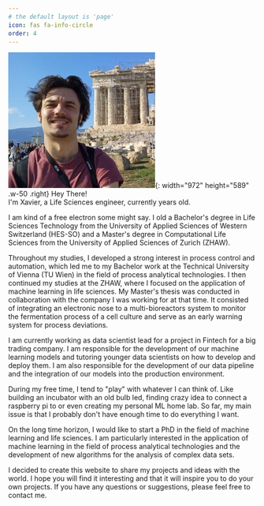 ```yaml
---
# the default layout is 'page'
icon: fas fa-info-circle
order: 4
---
```

![Desktop View](/assets/images/me.jpg){: width="972" height="589" .w-50 .right}
Hey There!  
I'm Xavier, a Life Sciences engineer, currently  <span id="age"></span> years old.   
            
I am kind of a free electron some might say. I old a Bachelor's degree in Life Sciences Technology from the University of Applied Sciences of Western Switzerland (HES-SO) and a Master's degree in Computational Life Sciences from the University of Applied Sciences of Zurich (ZHAW).

Throughout my studies, I developed a strong interest in process control and automation, which led me to my Bachelor work at the Technical University of Vienna (TU Wien) in the field of process analytical technologies. I then continued my studies at the ZHAW, where I focused on the application of machine learning in life sciences. My Master's thesis was conducted in collaboration with the company I was working for at that time. It consisted of integrating an electronic nose to a multi-bioreactors system to monitor the fermentation process of a cell culture and serve as an early warning system for process deviations.

I am currently working as data scientist lead for a project in Fintech for a big trading company. I am responsible for the development of our machine learning models and tutoring younger data scientists on how to develop and deploy them. I am also responsible for the development of our data pipeline and the integration of our models into the production environment.

During my free time, I tend to "play" with whatever I can think of. Like building an incubator with an old bulb led, finding crazy idea to connect a raspberry pi to or even creating my personal ML home lab. So far, my main issue is that I probably don't have enough time to do everything I want.

On the long time horizon, I would like to start a PhD in the field of machine learning and life sciences. I am particularly interested in the application of machine learning in the field of process analytical technologies and the development of new algorithms for the analysis of complex data sets.

I decided to create this website to share my projects and ideas with the world. I hope you will find it interesting and that it will inspire you to do your own projects. If you have any questions or suggestions, please feel free to contact me.

    

<script>
    // Define the birthdate
    const birthDate = new Date('1996-11-12'); // YYYY-MM-DD format
    const today = new Date();

    // Calculate the age
    let age = today.getFullYear() - birthDate.getFullYear();
    const m = today.getMonth() - birthDate.getMonth();

    // If the birthday hasn't occurred yet this year, subtract 1 from age
    if (m < 0 || (m === 0 && today.getDate() < birthDate.getDate())) {
        age--;
    }

    // Display the age
    document.getElementById('age').innerText = age;
</script>
